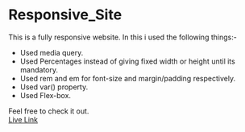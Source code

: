 # Responsive_Site
This is a fully responsive website.
In this i used the following things:-
- Used media query.
- Used Percentages instead of giving fixed width or height until its mandatory.
- Used rem and em for font-size and margin/padding respectively.
- Used var() property.
- Used Flex-box.

Feel free to check it out.<br>
[Live Link](https://hiteshadhikari.github.io/Responsive_Site/)



